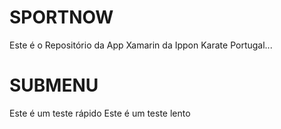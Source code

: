 ﻿# SPORTNOW

Este é o Repositório da App Xamarin da Ippon Karate Portugal...

# SUBMENU

Este é um teste rápido
Este é um teste lento
